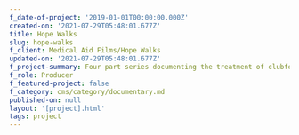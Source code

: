 ```yaml
---
f_date-of-project: '2019-01-01T00:00:00.000Z'
created-on: '2021-07-29T05:48:01.677Z'
title: Hope Walks
slug: hope-walks
f_client: Medical Aid Films/Hope Walks
updated-on: '2021-07-29T05:48:01.677Z'
f_project-summary: Four part series documenting the treatment of clubfoot in Rwanda and Kenya
f_role: Producer
f_featured-project: false
f_category: cms/category/documentary.md
published-on: null
layout: '[project].html'
tags: project
---
```



